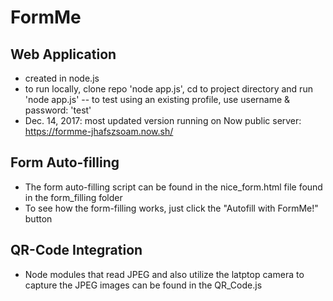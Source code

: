 # FormMe

## Web Application

* created in node.js
* to run locally, clone repo 'node app.js', cd to project directory and run 'node app.js' -- to test using an existing profile, use username & password: 'test'
* Dec. 14, 2017: most updated version running on Now public server: https://formme-jhafszsoam.now.sh/

## Form Auto-filling
* The form auto-filling script can be found in the nice_form.html file found in the form_filling folder
* To see how the form-filling works, just click the "Autofill with FormMe!" button

## QR-Code Integration
* Node modules that read JPEG and also utilize the latptop camera to capture the JPEG images can be found in the QR_Code.js
